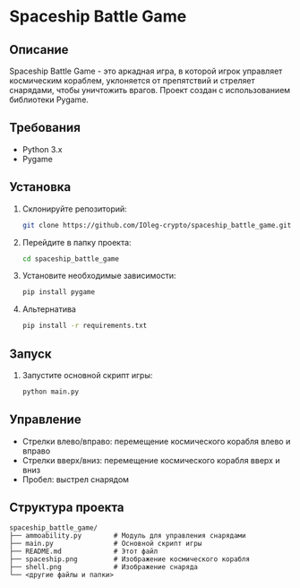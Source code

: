 # Spaceship Battle Game

## Описание

Spaceship Battle Game - это аркадная игра, в которой игрок управляет космическим кораблем, уклоняется от препятствий и стреляет снарядами, чтобы уничтожить врагов. Проект создан с использованием библиотеки Pygame.

## Требования

- Python 3.x
- Pygame

## Установка

1. Склонируйте репозиторий:
    ```sh
    git clone https://github.com/IOleg-crypto/spaceship_battle_game.git
    ```
2. Перейдите в папку проекта:
    ```sh
    cd spaceship_battle_game
    ````
3. Установите необходимые зависимости:
    ```sh
    pip install pygame
    ```
4. Альтернатива
   ```sh
   pip install -r requirements.txt
   ```
## Запуск

1. Запустите основной скрипт игры:
    ```sh
    python main.py
    ```

## Управление

- Стрелки влево/вправо: перемещение космического корабля влево и вправо
- Стрелки вверх/вниз: перемещение космического корабля вверх и вниз
- Пробел: выстрел снарядом

## Структура проекта

```plaintext
spaceship_battle_game/
├── ammoability.py        # Модуль для управления снарядами
├── main.py               # Основной скрипт игры
├── README.md             # Этот файл
├── spaceship.png         # Изображение космического корабля
├── shell.png             # Изображение снаряда
└── <другие файлы и папки>
